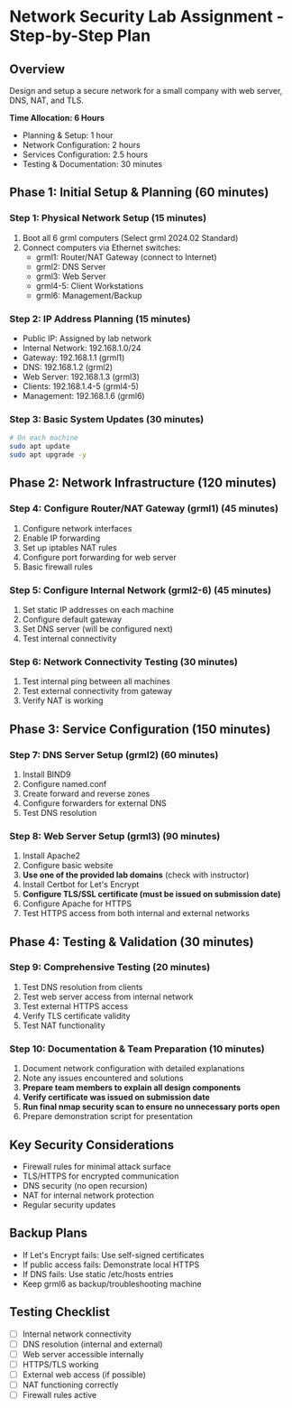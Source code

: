 # Network Security Lab Assignment - Step-by-Step Plan

## Overview
Design and setup a secure network for a small company with web server, DNS, NAT, and TLS.

**Time Allocation: 6 Hours**
- Planning & Setup: 1 hour
- Network Configuration: 2 hours  
- Services Configuration: 2.5 hours
- Testing & Documentation: 30 minutes

## Phase 1: Initial Setup & Planning (60 minutes)

### Step 1: Physical Network Setup (15 minutes)
1. Boot all 6 grml computers (Select grml 2024.02 Standard)
2. Connect computers via Ethernet switches:
   - grml1: Router/NAT Gateway (connect to Internet)
   - grml2: DNS Server
   - grml3: Web Server
   - grml4-5: Client Workstations
   - grml6: Management/Backup

### Step 2: IP Address Planning (15 minutes)
- Public IP: Assigned by lab network
- Internal Network: 192.168.1.0/24
- Gateway: 192.168.1.1 (grml1)
- DNS: 192.168.1.2 (grml2)
- Web Server: 192.168.1.3 (grml3)
- Clients: 192.168.1.4-5 (grml4-5)
- Management: 192.168.1.6 (grml6)

### Step 3: Basic System Updates (30 minutes)
```bash
# On each machine
sudo apt update
sudo apt upgrade -y
```

## Phase 2: Network Infrastructure (120 minutes)

### Step 4: Configure Router/NAT Gateway (grml1) (45 minutes)
1. Configure network interfaces
2. Enable IP forwarding
3. Set up iptables NAT rules
4. Configure port forwarding for web server
5. Basic firewall rules

### Step 5: Configure Internal Network (grml2-6) (45 minutes)
1. Set static IP addresses on each machine
2. Configure default gateway
3. Set DNS server (will be configured next)
4. Test internal connectivity

### Step 6: Network Connectivity Testing (30 minutes)
1. Test internal ping between all machines
2. Test external connectivity from gateway
3. Verify NAT is working

## Phase 3: Service Configuration (150 minutes)

### Step 7: DNS Server Setup (grml2) (60 minutes)
1. Install BIND9
2. Configure named.conf
3. Create forward and reverse zones
4. Configure forwarders for external DNS
5. Test DNS resolution

### Step 8: Web Server Setup (grml3) (90 minutes)
1. Install Apache2
2. Configure basic website
3. **Use one of the provided lab domains** (check with instructor)
4. Install Certbot for Let's Encrypt
5. **Configure TLS/SSL certificate (must be issued on submission date)**
6. Configure Apache for HTTPS
7. Test HTTPS access from both internal and external networks

## Phase 4: Testing & Validation (30 minutes)

### Step 9: Comprehensive Testing (20 minutes)
1. Test DNS resolution from clients
2. Test web server access from internal network
3. Test external HTTPS access
4. Verify TLS certificate validity
5. Test NAT functionality

### Step 10: Documentation & Team Preparation (10 minutes)
1. Document network configuration with detailed explanations
2. Note any issues encountered and solutions
3. **Prepare team members to explain all design components**
4. **Verify certificate was issued on submission date**
5. **Run final nmap security scan to ensure no unnecessary ports open**
6. Prepare demonstration script for presentation

## Key Security Considerations
- Firewall rules for minimal attack surface
- TLS/HTTPS for encrypted communication
- DNS security (no open recursion)
- NAT for internal network protection
- Regular security updates

## Backup Plans
- If Let's Encrypt fails: Use self-signed certificates
- If public access fails: Demonstrate local HTTPS
- If DNS fails: Use static /etc/hosts entries
- Keep grml6 as backup/troubleshooting machine

## Testing Checklist
- [ ] Internal network connectivity
- [ ] DNS resolution (internal and external)
- [ ] Web server accessible internally
- [ ] HTTPS/TLS working
- [ ] External web access (if possible)
- [ ] NAT functioning correctly
- [ ] Firewall rules active 